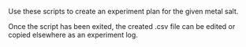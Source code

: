 Use these scripts to create an experiment plan for the given metal salt.

Once the script has been exited, the created .csv file can be edited or copied elsewhere as an experiment log.
